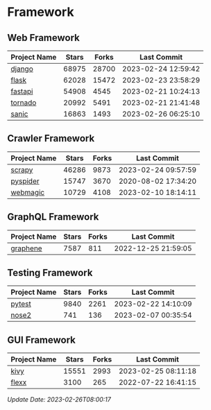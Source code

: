# Framework

## Web Framework
| Project Name | Stars | Forks | Last Commit |
| ------------ | ----- | ----- | ----------- |
| [django](https://github.com/django/django) | 68975 | 28700 | 2023-02-24 12:59:42 |
| [flask](https://github.com/pallets/flask) | 62028 | 15472 | 2023-02-23 23:58:29 |
| [fastapi](https://github.com/tiangolo/fastapi) | 54908 | 4545 | 2023-02-21 10:24:13 |
| [tornado](https://github.com/tornadoweb/tornado) | 20992 | 5491 | 2023-02-21 21:41:48 |
| [sanic](https://github.com/sanic-org/sanic) | 16863 | 1493 | 2023-02-26 06:25:10 |

## Crawler Framework
| Project Name | Stars | Forks | Last Commit |
| ------------ | ----- | ----- | ----------- |
| [scrapy](https://github.com/scrapy/scrapy) | 46286 | 9873 | 2023-02-24 09:57:59 |
| [pyspider](https://github.com/binux/pyspider) | 15747 | 3670 | 2020-08-02 17:34:20 |
| [webmagic](https://github.com/code4craft/webmagic) | 10729 | 4108 | 2023-02-10 18:14:11 |

## GraphQL Framework
| Project Name | Stars | Forks | Last Commit |
| ------------ | ----- | ----- | ----------- |
| [graphene](https://github.com/graphql-python/graphene) | 7587 | 811 | 2022-12-25 21:59:05 |

## Testing Framework
| Project Name | Stars | Forks | Last Commit |
| ------------ | ----- | ----- | ----------- |
| [pytest](https://github.com/pytest-dev/pytest) | 9840 | 2261 | 2023-02-22 14:10:09 |
| [nose2](https://github.com/nose-devs/nose2) | 741 | 136 | 2023-02-07 00:35:54 |

## GUI Framework
| Project Name | Stars | Forks | Last Commit |
| ------------ | ----- | ----- | ----------- |
| [kivy](https://github.com/kivy/kivy) | 15551 | 2993 | 2023-02-25 08:11:18 |
| [flexx](https://github.com/flexxui/flexx) | 3100 | 265 | 2022-07-22 16:41:15 |

*Update Date: 2023-02-26T08:00:17*